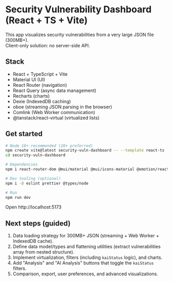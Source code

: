 # Security Vulnerability Dashboard (React + TS + Vite)

This app visualizes security vulnerabilities from a very large JSON file (300MB+).  
Client-only solution: no server-side API.

## Stack

- React + TypeScript + Vite
- Material UI (UI)
- React Router (navigation)
- React Query (async data management)
- Recharts (charts)
- Dexie (IndexedDB caching)
- oboe (streaming JSON parsing in the browser)
- Comlink (Web Worker communication)
- @tanstack/react-virtual (virtualized lists)

## Get started

```bash
# Node 18+ recommended (20+ preferred)
npm create vite@latest security-vuln-dashboard -- --template react-ts
cd security-vuln-dashboard

# Dependencies
npm i react-router-dom @mui/material @mui/icons-material @emotion/react @emotion/styled @tanstack/react-query @tanstack/react-virtual recharts dexie oboe comlink

# Dev tooling (optional)
npm i -D eslint prettier @types/node

# Run
npm run dev
```

Open http://localhost:5173

## Next steps (guided)

1. Data loading strategy for 300MB+ JSON (streaming + Web Worker + IndexedDB cache).
2. Define data model/types and flattening utilities (extract vulnerabilities array from nested structure).
3. Implement virtualization, filters (including `kaiStatus` logic), and charts.
4. Add "Analysis" and "AI Analysis" buttons that toggle the `kaiStatus` filters.
5. Comparison, export, user preferences, and advanced visualizations.
